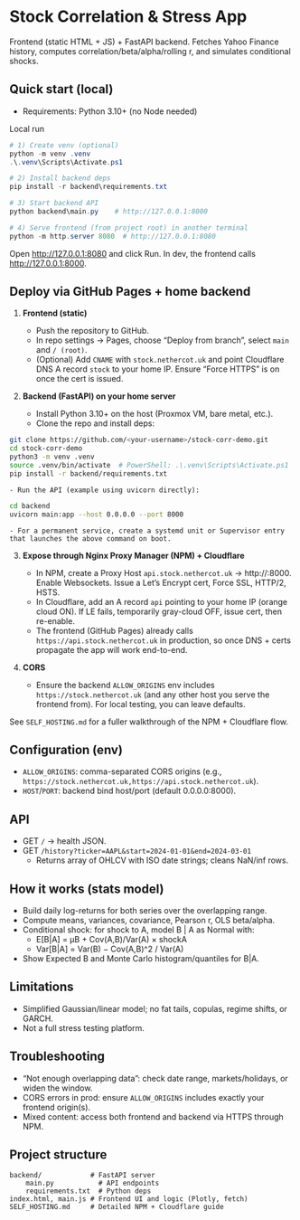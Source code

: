 # Stock Correlation & Stress App

Frontend (static HTML + JS) + FastAPI backend. Fetches Yahoo Finance history, computes correlation/beta/alpha/rolling r, and simulates conditional shocks.

## Quick start (local)
- Requirements: Python 3.10+ (no Node needed)

Local run
```powershell
# 1) Create venv (optional)
python -m venv .venv
.\.venv\Scripts\Activate.ps1

# 2) Install backend deps
pip install -r backend\requirements.txt

# 3) Start backend API
python backend\main.py    # http://127.0.0.1:8000

# 4) Serve frontend (from project root) in another terminal
python -m http.server 8080  # http://127.0.0.1:8080
```
Open http://127.0.0.1:8080 and click Run. In dev, the frontend calls http://127.0.0.1:8000.

## Deploy via GitHub Pages + home backend
1. **Frontend (static)**
	- Push the repository to GitHub.
	- In repo settings → Pages, choose “Deploy from branch”, select `main` and `/ (root)`.
	- (Optional) Add `CNAME` with `stock.nethercot.uk` and point Cloudflare DNS A record `stock` to your home IP. Ensure “Force HTTPS” is on once the cert is issued.

2. **Backend (FastAPI) on your home server**
	- Install Python 3.10+ on the host (Proxmox VM, bare metal, etc.).
	- Clone the repo and install deps:
```bash
git clone https://github.com/<your-username>/stock-corr-demo.git
cd stock-corr-demo
python3 -m venv .venv
source .venv/bin/activate  # PowerShell: .\.venv\Scripts\Activate.ps1
pip install -r backend/requirements.txt
```
	- Run the API (example using uvicorn directly):
```bash
cd backend
uvicorn main:app --host 0.0.0.0 --port 8000
```
	- For a permanent service, create a systemd unit or Supervisor entry that launches the above command on boot.

3. **Expose through Nginx Proxy Manager (NPM) + Cloudflare**
	- In NPM, create a Proxy Host `api.stock.nethercot.uk` → http://<home-server-ip>:8000. Enable Websockets. Issue a Let’s Encrypt cert, Force SSL, HTTP/2, HSTS.
	- In Cloudflare, add an A record `api` pointing to your home IP (orange cloud ON). If LE fails, temporarily gray-cloud OFF, issue cert, then re-enable.
	- The frontend (GitHub Pages) already calls `https://api.stock.nethercot.uk` in production, so once DNS + certs propagate the app will work end-to-end.

4. **CORS**
	- Ensure the backend `ALLOW_ORIGINS` env includes `https://stock.nethercot.uk` (and any other host you serve the frontend from). For local testing, you can leave defaults.

See `SELF_HOSTING.md` for a fuller walkthrough of the NPM + Cloudflare flow.

## Configuration (env)
- `ALLOW_ORIGINS`: comma-separated CORS origins (e.g., `https://stock.nethercot.uk,https://api.stock.nethercot.uk`).
- `HOST`/`PORT`: backend bind host/port (default 0.0.0.0:8000).

## API
- GET `/` → health JSON.
- GET `/history?ticker=AAPL&start=2024-01-01&end=2024-03-01`
	- Returns array of OHLCV with ISO date strings; cleans NaN/inf rows.

## How it works (stats model)
- Build daily log-returns for both series over the overlapping range.
- Compute means, variances, covariance, Pearson r, OLS beta/alpha.
- Conditional shock: for shock to A, model B | A as Normal with:
	- E[B|A] = μB + Cov(A,B)/Var(A) × shockA
	- Var[B|A] = Var(B) − Cov(A,B)^2 / Var(A)
- Show Expected B and Monte Carlo histogram/quantiles for B|A.

## Limitations
- Simplified Gaussian/linear model; no fat tails, copulas, regime shifts, or GARCH.
- Not a full stress testing platform.

## Troubleshooting
- “Not enough overlapping data”: check date range, markets/holidays, or widen the window.
- CORS errors in prod: ensure `ALLOW_ORIGINS` includes exactly your frontend origin(s).
- Mixed content: access both frontend and backend via HTTPS through NPM.

## Project structure
```
backend/            # FastAPI server
	main.py           # API endpoints
	requirements.txt  # Python deps
index.html, main.js # Frontend UI and logic (Plotly, fetch)
SELF_HOSTING.md     # Detailed NPM + Cloudflare guide
```
